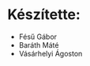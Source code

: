 <h1>Készítette:</h1>
<ul>
  <li>Fésű Gábor</li>
  <li>Baráth Máté</li>
  <li>Vásárhelyi Ágoston</li>
</ul>
